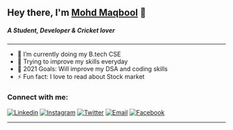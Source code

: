 ## Hey there, I'm [Mohd Maqbool][website] 👋
##### A Student, Developer & Cricket lover
---
- 🔭 I’m currently doing my B.tech CSE
- 🌱 Trying to improve my skills everyday
- 🥅 2021 Goals: Will improve my DSA and coding skills
- ⚡ Fun fact: I love to read about Stock market 

### Connect with me:

[![Linkedin](https://img.shields.io/badge/LinkedIn-blue.svg?style=for-the-badge&logo=linkedin)][linkedin]
[![Instagram](https://img.shields.io/badge/Instagram-gray.svg?style=for-the-badge&logo=instagram)][instagram]
[![Twitter](https://img.shields.io/badge/Twitter-skyblue.svg?style=for-the-badge&logo=twitter)][twitter]
[![Email](https://img.shields.io/badge/Email-gray?style=for-the-badge&logo=google-chat)](mailto:maqboolraza4@gmail.com)
[![Facebook](https://img.shields.io/badge/Website-skyblue?style=for-the-badge&logo=facebook)][facebook]
<br />

---



[website]: https://maqbull.github.io/portfolio/
[twitter]: https://twitter.com/I_amMaqbool
[instagram]: https://www.instagram.com/_maqbool__
[linkedin]: https://linkedin.com/in/mohd-maqbool
[facebook]: https://www.facebook.com/maqbool.alam.562/
